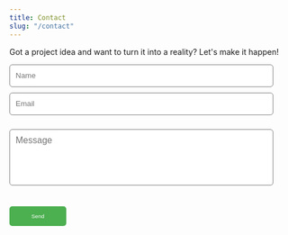 ```yaml
---
title: Contact
slug: "/contact"
---
```


<p>Got a project idea and want to turn it into a reality? Let's make it happen!</p>
				<div>
					<form
						class="contact-form"
						action="https://formspree.io/mwkrjnvw"
						method="POST"
						aria-label="contact-form"
					>
						<div class="input-box">
							<input
								type="text"
								name="name"
								aria-label="name"
								placeholder="Name"
								required
                                style='width: 93%;
                                height: 40px;
                                border-radius: 5px;
                                margin-bottom: 10px;
                                padding: 10px;
                                border: 1px solid gray;'
							/>
                            <br/>
							<input
								type="email"
								name="_replyto"
								aria-label="email"
								placeholder="Email"
								required
                                style='width: 93%;
                                height: 40px;
                                border-radius: 5px;
                                margin-bottom: 10px;
                                padding: 10px;
                                border: 1px solid gray;'
							/>
                            <input type="text" name="_gotcha" style="display:none" />
						</div>
						<textarea
							name="message"
							aria-label="message"
							placeholder="Message"
							required
                            style='font-family: "Muli", sans-serif;
                            border-radius: 5px;
                            margin-top: 15px;
                            width: 93%;
                            height: 100px;
                            padding: 10px;
                            font-size: 16px;
                            resize: none;
                            border: 1px solid gray;'
						></textarea>
                        <br></br>
                           <button type="submit" style="background-color: #4CAF50;
                            border: none;
                            color: #ffffff;
                            padding: 12px;
                            width: 20%;
                            font-size: 0.7em;
                            cursor: pointer;
                            border-radius: 5px;
                            margin: 20px 0px 0px 0px;
                            transition: 0.2s;">Send</button>
					</form>
				</div>
